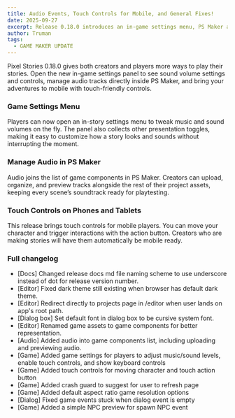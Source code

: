 ```yaml
---
title: Audio Events, Touch Controls for Mobile, and General Fixes!
date: 2025-09-27
excerpt: Release 0.18.0 introduces an in-game settings menu, PS Maker audio management, and touch controls so players play on mobile.
author: Truman
tags:
  - GAME MAKER UPDATE
---
```


Pixel Stories 0.18.0 gives both creators and players more ways to play their stories. Open the new in-game settings panel to see sound volume settings and controls, manage audio tracks directly inside PS Maker, and bring your adventures to mobile with touch-friendly controls.

### Game Settings Menu

Players can now open an in-story settings menu to tweak music and sound volumes on the fly. The panel also collects other presentation toggles, making it easy to customize how a story looks and sounds without interrupting the moment.

### Manage Audio in PS Maker

Audio joins the list of game components in PS Maker. Creators can upload, organize, and preview tracks alongside the rest of their project assets, keeping every scene’s soundtrack ready for playtesting.

### Touch Controls on Phones and Tablets

This release brings touch controls for mobile players. You can move your character and trigger interactions with the action button. Creators who are making stories will have them automatically be mobile ready.

### Full changelog

- [Docs] Changed release docs md file naming scheme to use underscore instead of dot for release version number.
- [Editor] Fixed dark theme still existing when browser has default dark theme.
- [Editor] Redirect directly to projects page in /editor when user lands on app's root path.
- [Dialog box] Set default font in dialog box to be cursive system font.
- [Editor] Renamed game assets to game components for better representation.
- [Audio] Added audio into game components list, including uploading and previewing audio.
- [Game] Added game settings for players to adjust music/sound levels, enable touch controls, and show keyboard controls
- [Game] Added touch controls for moving character and touch action button
- [Game] Added crash guard to suggest for user to refresh page
- [Game] Added default aspect ratio game resolution options
- [Dialog] Fixed game events stuck when dialog event is empty
- [Game] Added a simple NPC preview for spawn NPC event

